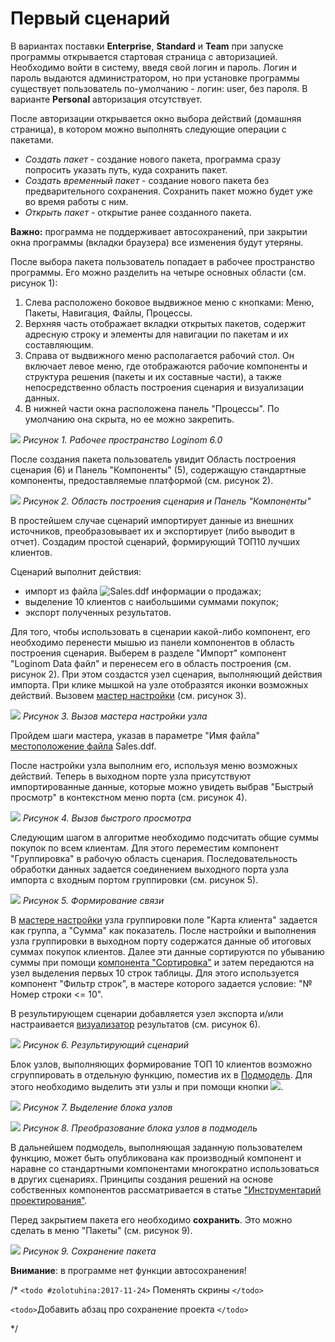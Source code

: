 # Первый сценарий

В вариантах поставки **Enterprise**, **Standard** и **Team** при запуске программы открывается стартовая страница с авторизацией. Необходимо войти в систему, введя свой логин и пароль. Логин и пароль выдаются администратором, но при установке программы существует пользователь по-умолчанию - логин: user, без пароля. В варианте **Personal** авторизация отсутствует.

После авторизации открывается окно выбора действий (домашняя страница), в котором можно выполнять следующие операции с пакетами.

* *Создать пакет* - создание нового пакета, программа сразу попросить указать путь, куда сохранить пакет.
* *Создать временный пакет* - создание нового пакета без предварительного сохранения. Сохранить пакет можно будет уже во время работы с ним.
* *Открыть пакет*  - открытие ранее созданного пакета.

**Важно:** программа не поддерживает автосохранений, при закрытии окна программы (вкладки браузера) все изменения будут утеряны.

После выбора пакета пользователь попадает в рабочее пространство программы. Его можно разделить на четыре основных области (см. рисунок 1):

1. Слева расположено боковое выдвижное меню с кнопками: Меню, Пакеты, Навигация, Файлы, Процессы.
2. Верхняя часть отображает вкладки открытых пакетов, содержит адресную строку и элементы для навигации по пакетам и их составляющим.
3. Справа от выдвижного меню располагается рабочий стол. Он включает левое меню, где отображаются рабочие компоненты и структура решения (пакеты и их составные части), а также непосредственно область построения сценария и визуализации данных.
4. В нижней части окна расположена панель "Процессы". По умолчанию она скрыта, но ее можно закрепить.

![](../media/app/beginning/basics_scenario_1_new3.png) 
*Рисунок 1. Рабочее пространство Loginom 6.0*

После создания пакета пользователь увидит Область построения сценария (6) и Панель "Компоненты" (5), содержащую стандартные компоненты, предоставляемые платформой (см. рисунок 2).

![](../media/app/beginning/basics_scenario_2lg_new.png) 
*Рисунок 2. Область построения сценария и Панель "Компоненты"*

В простейшем случае сценарий импортирует данные из внешних источников, преобразовывает их и экспортирует (либо выводит в отчет).
Создадим простой сценарий, формирующий ТОП10 лучших клиентов. 

Сценарий выполнит действия:

* импорт из файла ![Sales.ddf](../app/beginning/Sales.ddf) информации о продажах;
* выделение 10 клиентов с наибольшими суммами покупок;
* экспорт полученных результатов.

Для того, чтобы использовать в сценарии какой-либо компонент, его необходимо перенести мышью из панели компонентов в область построения сценария. Выберем в разделе "Импорт" компонент "Loginom Data файл" и перенесем его в область построения (см. рисунок 2). При этом создастся узел сценария, выполняющий действия импорта. При клике мышкой на узле отобразятся иконки возможных действий. Вызовем [мастер настройки](../app/integration/import/ddf.md) (см. рисунок 3).

![](../media/app/beginning/basics_scenario_4lg.png) 
*Рисунок 3. Вызов мастера настройки узла*

Пройдем шаги мастера, указав в параметре "Имя файла" [местоположение файла](../app/glossary/location_user_files.md) Sales.ddf.
 
После настройки узла выполним его, используя меню возможных действий. Теперь в выходном порте узла присутствуют импортированные данные, которые можно увидеть выбрав "Быстрый просмотр" в контекстном меню порта (см. рисунок 4).

![](../media/app/beginning/basics_scenario_5lg.png) 
*Рисунок 4. Вызов быстрого просмотра*

Следующим шагом в алгоритме необходимо подсчитать общие суммы покупок по всем клиентам. Для этого переместим компонент "Группировка" в рабочую область сценария. Последовательность обработки данных задается соединением выходного порта узла импорта с входным портом группировки (см. рисунок 5). 

![](../media/app/beginning/basics_scenario_3lg.png) 
*Рисунок 5. Формирование связи*

В [мастере настройки](../app/processors/transformation/grouping.md) узла группировки поле "Карта клиента" задается как группа, а "Сумма" как показатель. После настройки и выполнения узла группировки в выходном порту содержатся данные об итоговых суммах покупок клиентов.
Далее эти данные сортируются по убыванию суммы при помощи [компонента "Сортировка"](../app/processors/transformation/sorting.md) и затем передаются на узел выделения первых 10 строк таблицы.  Для этого используется компонент "Фильтр строк", в мастере которого задается условие: "№ Номер строки <= 10". 

В результирующем сценарии добавляется узел экспорта и/или настраивается [визуализатор](../app/visualization/start.md) результатов (см. рисунок 6).

![](../media/app/beginning/basics_scenario_10.png) 
*Рисунок 6. Результирующий сценарий*

Блок узлов, выполняющих формирование ТОП 10 клиентов возможно сгруппировать в отдельную функцию, поместив их в [Подмодель](../app/processors/control/submodel.md). Для этого необходимо выделить эти узлы и при помощи кнопки ![](../media/app/icons/toolbar_18/toolbar_18_156.svg).

![](../media/app/beginning/basics_scenario_9.png) 
*Рисунок 7. Выделение блока узлов*

![](../media/app/beginning/basics_scenario_8.png) 
*Рисунок 8. Преобразование блока узлов в подмодель*

В дальнейшем подмодель, выполняющая заданную пользователем функцию, может быть опубликована как производный компонент и наравне со стандартными компонентами многократно использоваться в других сценариях. Принципы создания решений на основе собственных компонентов рассматривается в статье ["Инструментарий проектирования"](../app/beginning/basics_scenario_construction.md).


Перед закрытием пакета его необходимо **сохранить**. Это можно сделать в меню "Пакеты" (см. рисунок 9).

![](../media/app/beginning/basics_scenario_save1.png)
*Рисунок 9. Сохранение пакета*


**Внимание**: в программе нет функции автосохранения! 

/*
`<todo #zolotuhina:2017-11-24>` Поменять скрины `</todo>`

`<todo>`Добавить абзац про сохранение проекта `</todo>`

*/



